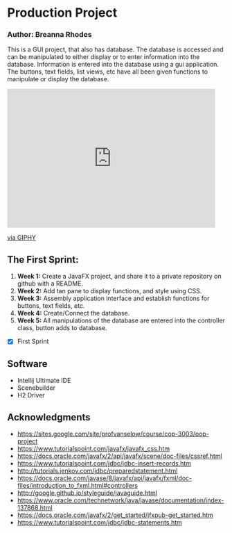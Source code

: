 # Production Project
### Author: Breanna Rhodes
This is a GUI project, that also has database.
The database is accessed and can be manipulated to either display or to enter information into the database.
Information is entered into the database using a gui application.
The buttons, text fields, list views, etc have all been given functions to manipulate or display the database.
  
  <iframe src="https://giphy.com/embed/S8NArVhaMVUH0HtbTt" width="480" height="320" frameBorder="0" class="giphy-embed" allowFullScreen></iframe><p><a href="https://giphy.com/gifs/S8NArVhaMVUH0HtbTt">via GIPHY</a></p>

## The First Sprint:
1. **Week 1:** Create a JavaFX project, and share it to a private repository on github with a README.
2. **Week 2:** Add tan pane to display functions, and style using CSS.
3. **Week 3:** Assembly application interface and establish functions for buttons, text fields, etc.
4. **Week 4:** Create/Connect the database.
5. **Week 5:** All manipulations of the database are entered into the controller class, button adds to database.
- [x] First Sprint



## Software
- Intellij Ultimate IDE
- Scenebuilder
- H2 Driver


## Acknowledgments

* https://sites.google.com/site/profvanselow/course/cop-3003/oop-project
* https://www.tutorialspoint.com/javafx/javafx_css.htm
* https://docs.oracle.com/javafx/2/api/javafx/scene/doc-files/cssref.html
* https://www.tutorialspoint.com/jdbc/jdbc-insert-records.htm
* http://tutorials.jenkov.com/jdbc/preparedstatement.html
* https://docs.oracle.com/javase/8/javafx/api/javafx/fxml/doc-files/introduction_to_fxml.html#controllers
* http://google.github.io/styleguide/javaguide.html
* https://www.oracle.com/technetwork/java/javase/documentation/index-137868.html
* https://docs.oracle.com/javafx/2/get_started/jfxpub-get_started.htm
* https://www.tutorialspoint.com/jdbc/jdbc-statements.htm
